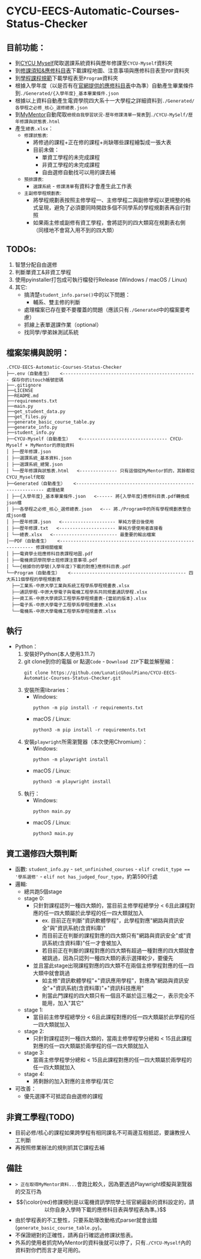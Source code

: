 # CYCU-EECS-Automatic-Courses-Status-Checker

## 目前功能：
- 到[CYCU Myself](https://myself.cycu.edu.tw/)爬取選課系統資料與歷年修課至```CYCU-Myself```資料夾
- 到[修課須知&應修科目表](https://bseecs.cycu.edu.tw/%e5%ad%b8%e7%94%9f%e5%ad%b8%e7%bf%92/%e6%87%89%e4%bf%ae%e7%a7%91%e7%9b%ae%e8%a1%a8%e5%8f%8a%e4%bf%ae%e8%aa%b2%e9%a0%88%e7%9f%a5/)下載課程地圖、注意事項與應修科目表至```PDF```資料夾
- 到[學程課程規範](https://bseecs.cycu.edu.tw/%e5%ad%b8%e7%94%9f%e5%ad%b8%e7%bf%92/%e5%ad%b8%e7%a8%8b%e8%aa%b2%e7%a8%8b%e8%a6%8f%e5%8a%83/)下載學程表至```Program```資料夾
- 根據入學年度（以是否有在[官網提供的應修科目表](https://bseecs.cycu.edu.tw/%e5%ad%b8%e7%94%9f%e5%ad%b8%e7%bf%92/%e6%87%89%e4%bf%ae%e7%a7%91%e7%9b%ae%e8%a1%a8%e5%8f%8a%e4%bf%ae%e8%aa%b2%e9%a0%88%e7%9f%a5/)中為準）自動產生畢業條件到```./Generated/{入學年度}_基本畢業條件.json```
- 根據以上資料自動產生電資學院四大系十一大學程之詳細資料到```./Generated/各學程之必修_核心_選修總表.json```
- 到[MyMentor](https://cmap.cycu.edu.tw:8443/MyMentor/index.do)自動爬取```檢視自我學習狀況-歷年修課清單一覽表```到```./CYCU-MySelf/歷年修課與狀態表.html```
- 產生```總表.xlsx```：
    - ```修課狀態表```:
        - 將修過的課程+正在修的課程+尚缺哪些課程繪製成一張大表
        - 目前未做：
            - 單資工學程的未完成課程
            - 非資工學程的未完成課程
            - 自由選修自動找可以用的課去補
    - ```預排課表```:
        - ```選課系統``` - ```修課清單```有資料才會產生此工作表
    - ```主副修學程規劃表```:
        - 將學程規劃表按照主修學程一、主修學程二與副修學程以更規整的格式呈現，避免了必須要同時開啟多個不同學系的學程規劃表再自行對照
        - 如果兩主修或副修有資工學程，會將認列的四大類寫在規劃表右側（同樣地不會寫入用不到的四大類）

## TODOs:
1. 智慧分配自由選修
2. 判斷單資工&非資工學程
4. 使用pyinstaller打包成可執行檔發行Release (Windows / macOS / Linux)
5. 其它:
    - 搞清楚```student_info.parse()```中的以下問題：
        - 輔系、雙主修的判斷
    - 處理檔案已存在要不要覆蓋的問題（應該只有```./Generated```中的檔案要考慮）
    - 抓線上表單選課作業（optional）
    - 找同學/學弟妹測試系統

## 檔案架構與說明：
```
.CYCU-EECS-Automatic-Courses-Status-Checker
├──.env（自動產生）   <-------------------------------------------------- 保存你的itouch帳號密碼
├──.gitignore
├──LICENSE
├──README.md
├──requirements.txt
├──main.py
├──get_student_data.py
├──get_files.py
├──generate_basic_course_table.py
├──generate_info.py
├──student_info.py
├──CYCU-Myself（自動產生）   <-------------------------------- CYCU-Myself + MyMentor的原始資料
│ ├──歷年修課.json
│ ├──選課系統_基本資料.json
│ ├──選課系統_總覽.json
│ └──歷年修課與狀態表.html   <-------------- 只有這個從MyMentor抓的，其餘都從CYCU_Myself爬取
├──Generated（自動產生）   <---------------------------------------------------------- 處理結果
│ ├──{入學年度}_基本畢業條件.json   <------ 將{入學年度}應修科目表.pdf轉換成json檔
│ ├──各學程之必修_核心_選修總表.json   <--- 將./Program中的所有學程規劃表整合成json檔
│ ├──歷年修課.json   <-------------------- 單純方便日後使用
│ ├──歷年修課.txt   <--------------------- 單純方便使用者直接看
│ └──總表.xlsx   <------------------------ 最重要的輸出檔案
│──PDF（自動產生）   <------------------------------------------------------------ 修課相關檔案
│ ├──電資學士班應修科目表課程地圖.pdf
│ ├──電機資訊學院學士班修課注意事項.pdf
│ └──{根據你的學號(入學年度)下載的對應}應修科目表.pdf
└──Program（自動產生）   <------------------------------------------- 四大系11個學程的學程規劃表
  ├──工業系-中原大學工業與系統工程學系學程規畫表.xlsx
  ├──通訊學程-中原大學電子與電機工程學系共同規畫通訊學程.xlsx
  ├──資工系-中原大學資訊工程學系學程規畫表-{當前的版本}.xlsx
  ├──電子系-中原大學電子工程學系學程規畫表.xlsx
  └──電機系-中原大學電機工程學系學程規畫表.xlsx
```

## 執行
- Python：
    1. 安裝好Python(本人使用3.11.7)
    2. git clone到你的電腦 or 點選```Code``` - ```Download ZIP```下載並解壓縮：
        ```
        git clone https://github.com/LunaticGhoulPiano/CYCU-EECS-Automatic-Courses-Status-Checker.git
        ```
    3. 安裝所需libraries：
        - Windows:
            ```
            python -m pip install -r requirements.txt
            ```
        - macOS / Linux:
            ```
            python3 -m pip install -r requirements.txt
            ```
    4. 安裝```playwright```所需瀏覽器（本次使用Chromium）：
        - Windows:
            ```
            python -m playwright install
            ```
        - macOS / Linux:
            ```
            python3 -m playwright install
            ```
    5. 執行：
        - Windows:
            ```
            python main.py
            ```
        - macOS / Linux:
            ```
            python3 main.py
            ```

## 資工選修四大類判斷
- 函數: ```student_info.py``` - ```set_unfinished_courses``` - ```elif credit_type == '學系選修'``` - ```elif not has_judged_four_type```，約第590行處
- 邏輯:
    - 總共跑5個stage
    - stage 0:
        - 只針對課程認列一種四大類的，當目前主修學程總學分 < 6且此課程對應的任一四大類屬於此學程的任一四大類就加入
            - ex. 目前正在判斷"資訊軟體學程"，此學程對應"網路與資訊安全"與"資訊系統(含資料庫)"
            - 而目前正在判斷的課程對應的四大類只有"網路與資訊安全"或"資訊系統(含資料庫)"任一才會被加入
            - 若目前正在判斷的課程對應的四大類有超過一種對應的四大類就會被跳過，因為只認列一種四大類的表示選擇較少，要優先
        - 並且當此stage出現課程對應的四大類不在兩個主修學程對應的任一四大類中就會跳過
            - 如主修"資訊軟體學程"+"資訊應用學程"，對應為"網路與資訊安全"+"資訊系統(含資料庫)"+"資訊科技應用"
            - 則當此門課程的四大類只有一個且不屬於這三種之一，表示完全不能用，加入"其它"
    - stage 1:
        - 當目前主修學程總學分 < 6且此課程對應的任一四大類屬於此學程的任一四大類就加入
    - stage 2:
        - 只針對課程認列一種四大類的，當兩主修學程學分總和 < 15且此課程對應的任一四大類屬於兩學程的任一四大類就加入
    - stage 3:
        - 當兩主修學程學分總和 < 15且此課程對應的任一四大類屬於兩學程的任一四大類就加入
    - stage 4:
        - 將剩餘的加入對應的主修學程/其它
- 可改善：
    - 優先選擇不可抵認自由選修的課程

## 非資工學程(TODO)
- 目前必修/核心的課程如果跨學程有相同課名不可兩邊互相抵認，要讓教授人工判斷
- 再按照修業辦法的規則抓其它課程去補

## 備註
- ```> 正在取得MyMentor資料...```會跑比較久，因為要透過Playwright模擬與瀏覽器的交互行為
- $${\color{red}修課規則是以電機資訊學院學士班官網最新的資料設定的，請以你自身入學時下載的應修科目表與學程表為準。}$$
- 由於學程表的不工整性，只要系助理改動格式parser就會出錯(```generate_basic_course_table.py```)。
- 不保證絕對的正確性，請再自行確認過修課狀態表。
- 外系的使用者抓完MyMentor的資料後就可以停了，只有```./CYCU-Myself```內的資料對你們而言才是可用的。